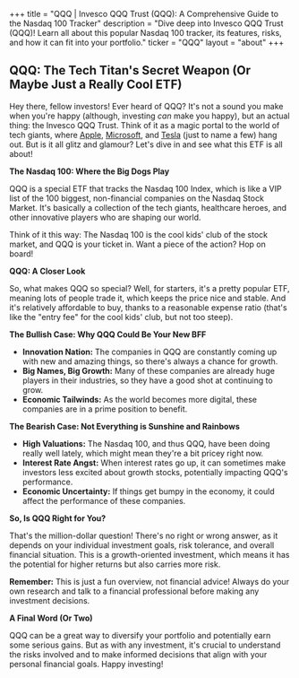 +++
title = "QQQ |  Invesco QQQ Trust (QQQ): A Comprehensive Guide to the Nasdaq 100 Tracker"
description = "Dive deep into Invesco QQQ Trust (QQQ)! Learn all about this popular Nasdaq 100 tracker, its features, risks, and how it can fit into your portfolio."
ticker = "QQQ"
layout = "about"
+++

        


##  QQQ: The Tech Titan's Secret Weapon (Or Maybe Just a Really Cool ETF)

Hey there, fellow investors!  Ever heard of QQQ?  It's not a sound you make when you're happy (although, investing *can* make you happy), but an actual thing: the Invesco QQQ Trust.  Think of it as a magic portal to the world of tech giants, where [Apple](/stocks/aapl/), [Microsoft](/stocks/msft/), and [Tesla](/stocks/tsla/) (just to name a few) hang out.  But is it all glitz and glamour?  Let's dive in and see what this ETF is all about!

**The Nasdaq 100: Where the Big Dogs Play**

QQQ is a special ETF that tracks the Nasdaq 100 Index, which is like a VIP list of the 100 biggest, non-financial companies on the Nasdaq Stock Market.  It's basically a collection of the tech giants, healthcare heroes, and other innovative players who are shaping our world.  

Think of it this way:  The Nasdaq 100 is the cool kids' club of the stock market, and QQQ is your ticket in.  Want a piece of the action?  Hop on board!

**QQQ: A Closer Look**

So, what makes QQQ so special?  Well, for starters, it's a pretty popular ETF, meaning lots of people trade it, which keeps the price nice and stable.  And it's relatively affordable to buy, thanks to a reasonable expense ratio (that's like the "entry fee" for the cool kids' club, but not too steep). 

**The Bullish Case:  Why QQQ Could Be Your New BFF**

* **Innovation Nation:**  The companies in QQQ are constantly coming up with new and amazing things, so there's always a chance for growth.
* **Big Names, Big Growth:**  Many of these companies are already huge players in their industries, so they have a good shot at continuing to grow.
* **Economic Tailwinds:**  As the world becomes more digital, these companies are in a prime position to benefit.

**The Bearish Case:  Not Everything is Sunshine and Rainbows**

* **High Valuations:**  The Nasdaq 100, and thus QQQ, have been doing really well lately, which might mean they're a bit pricey right now.
* **Interest Rate Angst:**  When interest rates go up, it can sometimes make investors less excited about growth stocks, potentially impacting QQQ's performance. 
* **Economic Uncertainty:**  If things get bumpy in the economy, it could affect the performance of these companies.

**So, Is QQQ Right for You?**

That's the million-dollar question!  There's no right or wrong answer, as it depends on your individual investment goals, risk tolerance, and overall financial situation.  This is a growth-oriented investment, which means it has the potential for higher returns but also carries more risk.  

**Remember:** This is just a fun overview, not financial advice!  Always do your own research and talk to a financial professional before making any investment decisions.

**A Final Word (Or Two)**

QQQ can be a great way to diversify your portfolio and potentially earn some serious gains.  But as with any investment, it's crucial to understand the risks involved and to make informed decisions that align with your personal financial goals.  Happy investing! 

        
